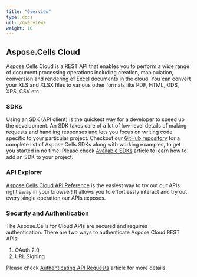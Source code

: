 ```yaml
---
title: "Overview"
type: docs
url: /overview/
weight: 10
---
```


## **Aspose.Cells Cloud**
Aspose.Cells Cloud is a REST API that enables you to perform a wide range of document processing operations including creation, manipulation, conversion and rendering of Excel documents in the cloud. You can convert your XLS and XLSX files to various other formats like PDF, HTML, ODS, XPS, CSV etc.
### **SDKs**
Using an SDK (API client) is the quickest way for a developer to speed up the development. An SDK takes care of a lot of low-level details of making requests and handling responses and lets you focus on writing code specific to your particular project. Checkout our [GitHub repository](https://github.com/aspose-cells-cloud) for a complete list of Aspose.Cells SDKs along with working examples, to get you started in no time. Please check [Available SDKs](/available-sdks/) article to learn how to add an SDK to your project.
### **API Explorer**
[Aspose.Cells Cloud API Reference](https://apireference.aspose.cloud/cells/) is the easiest way to try out our APIs right away in your browser! It allows you to effortlessly interact and try out every single operation our APIs exposes.
### **Security and Authentication**
The Aspose.Cells for Cloud APIs are secured and requires authentication. There are two ways to authenticate Aspose Cloud REST APIs:

1. OAuth 2.0
1. URL Signing

Please check [Authenticating API Requests](https://docs.aspose.cloud/display/totalcloud/Authenticating+API+Requests) article for more details.
